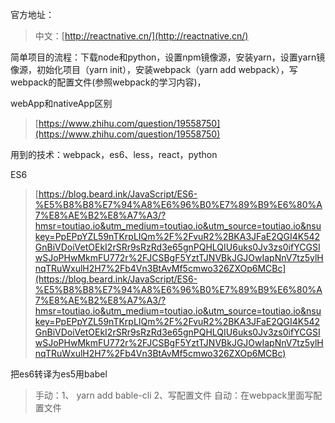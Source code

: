 官方地址：

> 中文：[http://reactnative.cn/](http://reactnative.cn/)

简单项目的流程：下载node和python，设置npm镜像源，安装yarn，设置yarn镜像源，初始化项目（yarn init），安装webpack（yarn add webpack），写webpack的配置文件(参照webpack的学习内容)， 


webApp和nativeApp区别
> [https://www.zhihu.com/question/19558750](https://www.zhihu.com/question/19558750)

用到的技术：webpack，es6、less，react，python

ES6
>[https://blog.beard.ink/JavaScript/ES6-%E5%B8%B8%E7%94%A8%E6%96%B0%E7%89%B9%E6%80%A7%E8%AE%B2%E8%A7%A3/?hmsr=toutiao.io&utm_medium=toutiao.io&utm_source=toutiao.io&nsukey=PpEPpYZL59nTKrpLIQm%2F%2FvuR2%2BKA3JFaE2QGI4K542GnBiVDoiVetOEkI2rSRr9sRzRd3e65gnPQHLQIU6uks0Jv3zs0ifYCGSIwSJoPHwMkmFU772r%2FJCSBgF5YztTJNVBkJGJOwIapNnV7tz5ylHnqTRuWxulH2H7%2Fb4Vn3BtAvMf5cmwo326ZXOp6MCBc](https://blog.beard.ink/JavaScript/ES6-%E5%B8%B8%E7%94%A8%E6%96%B0%E7%89%B9%E6%80%A7%E8%AE%B2%E8%A7%A3/?hmsr=toutiao.io&utm_medium=toutiao.io&utm_source=toutiao.io&nsukey=PpEPpYZL59nTKrpLIQm%2F%2FvuR2%2BKA3JFaE2QGI4K542GnBiVDoiVetOEkI2rSRr9sRzRd3e65gnPQHLQIU6uks0Jv3zs0ifYCGSIwSJoPHwMkmFU772r%2FJCSBgF5YztTJNVBkJGJOwIapNnV7tz5ylHnqTRuWxulH2H7%2Fb4Vn3BtAvMf5cmwo326ZXOp6MCBc)

把es6转译为es5用babel
>手动：1、 yarn add bable-cli 2、写配置文件
>自动：在webpack里面写配置文件
